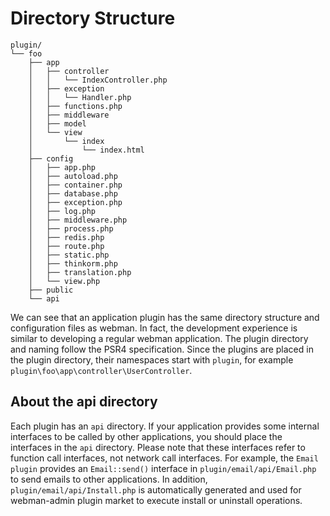 # Directory Structure

```
plugin/
└── foo
    ├── app
    │   ├── controller
    │   │   └── IndexController.php
    │   ├── exception
    │   │   └── Handler.php
    │   ├── functions.php
    │   ├── middleware
    │   ├── model
    │   └── view
    │       └── index
    │           └── index.html
    ├── config
    │   ├── app.php
    │   ├── autoload.php
    │   ├── container.php
    │   ├── database.php
    │   ├── exception.php
    │   ├── log.php
    │   ├── middleware.php
    │   ├── process.php
    │   ├── redis.php
    │   ├── route.php
    │   ├── static.php
    │   ├── thinkorm.php
    │   ├── translation.php
    │   └── view.php
    ├── public
    └── api
```

We can see that an application plugin has the same directory structure and configuration files as webman. In fact, the development experience is similar to developing a regular webman application.
The plugin directory and naming follow the PSR4 specification. Since the plugins are placed in the plugin directory, their namespaces start with `plugin`, for example `plugin\foo\app\controller\UserController`.

## About the api directory
Each plugin has an `api` directory. If your application provides some internal interfaces to be called by other applications, you should place the interfaces in the `api` directory.
Please note that these interfaces refer to function call interfaces, not network call interfaces.
For example, the `Email plugin` provides an `Email::send()` interface in `plugin/email/api/Email.php` to send emails to other applications.
In addition, `plugin/email/api/Install.php` is automatically generated and used for webman-admin plugin market to execute install or uninstall operations.
